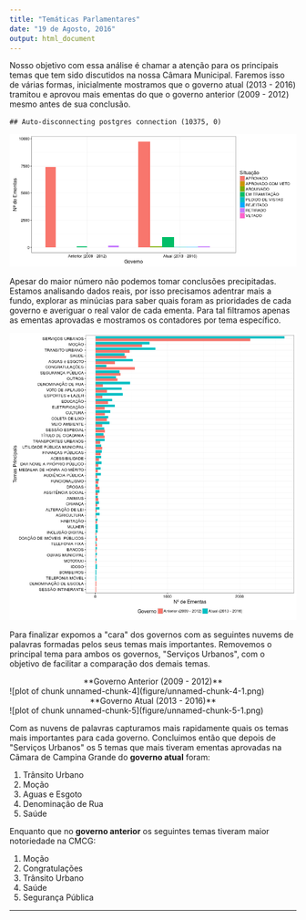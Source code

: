 ```yaml
---
title: "Temáticas Parlamentares"
date: "19 de Agosto, 2016"
output: html_document
---
```


<style>
  .col2 {
    columns: 2 450px;         /* number of columns and width in pixels*/
    -webkit-columns: 2 425px; /* chrome, safari */
    -moz-columns: 2 450px;    /* firefox */
  }
</style>



Nosso objetivo com essa análise é chamar a atenção para os principais temas que tem sido discutidos na nossa Câmara Municipal. Faremos isso de várias formas, inicialmente mostramos que o governo atual (2013 - 2016) tramitou e aprovou mais ementas do que o governo anterior (2009 - 2012) mesmo antes de sua conclusão. 


```
## Auto-disconnecting postgres connection (10375, 0)
```

![plot of chunk unnamed-chunk-2](figure/unnamed-chunk-2-1.png)

Apesar do maior número não podemos tomar conclusões precipitadas. Estamos analisando dados reais, por isso precisamos adentrar mais a fundo, explorar as minúcias para saber quais foram as prioridades de cada governo e averiguar o real valor de cada ementa. Para tal filtramos apenas as ementas aprovadas e mostramos os contadores por tema específico.

![plot of chunk unnamed-chunk-3](figure/unnamed-chunk-3-1.png)

Para finalizar expomos a "cara" dos governos com as seguintes nuvems de palavras formadas pelos seus temas mais importantes. Removemos o principal tema para ambos os governos, "Serviços Urbanos", com o objetivo de facilitar a comparação dos demais temas.

<div class="col2">
<center>**Governo Anterior (2009 - 2012)**</center>
![plot of chunk unnamed-chunk-4](figure/unnamed-chunk-4-1.png)

<center>**Governo Atual (2013 - 2016)**</center>
![plot of chunk unnamed-chunk-5](figure/unnamed-chunk-5-1.png)
</div>

Com as nuvens de palavras capturamos mais rapidamente quais os temas mais importantes para cada governo. Concluimos então que depois de "Serviços Urbanos" os 5 temas que mais tiveram ementas aprovadas na Cãmara de Campina Grande do **governo atual** foram: 

1. Trânsito Urbano
2. Moção
3. Aguas e Esgoto
4. Denominação de Rua
5. Saúde

Enquanto que no **governo anterior** os seguintes temas tiveram maior notoriedade na CMCG: 

1. Moção
2. Congratulações
3. Trânsito Urbano
4. Saúde
5. Segurança Pública

---
